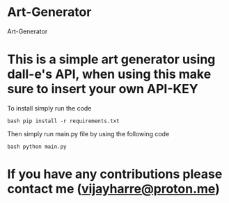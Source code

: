 # Art-Generator
Art-Generator

# This is a simple art generator using dall-e's API, when using this make sure to insert your own API-KEY

To install simply run the code

```bash pip install -r requirements.txt ```

Then simply run main.py file by using the following code

```bash python main.py ```

# If you have any contributions please contact me __(vijayharre@proton.me)__
